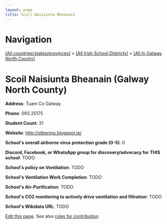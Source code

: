 ```yaml
---
layout: page
title: Scoil Naisiunta Bheanain
---
```

# Navigation

[[All countries/states/provinces]](../../..) > [[All Irish School Districts]](../..) > [[All In Galway North County]](..)

# Scoil Naisiunta Bheanain (Galway North County)

**Address**: Tuam Co Galway

**Phone**: 093 25175

**Student Count**: 31

**Website**: <http://stbenins.blogspot.ie/>

**School's overall airborne virus protection grade (0-5)**: 0

**Discord, Facebook, or WhatsApp group for discovery/advocacy for THIS school**: TODO

**School's policy on Ventilation**: TODO

**School's Ventilation Work Completion**: TODO

**School's Air-Purification**: TODO

**School's CO2 monitoring to actively drive ventilation and filtration**: TODO

**School's Wikidata URL**: TODO


[Edit this page](https://github.com/ventilate-schools/Ireland/edit/main/./Galway_North_County/Scoil_Naisiunta_Bheanain.md). See also [rules for contribution](../../../contribution-rules/)